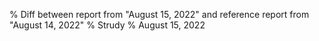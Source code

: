 % Diff between report from "August 15, 2022" and reference report from "August 14, 2022"
% Strudy
% August 15, 2022


